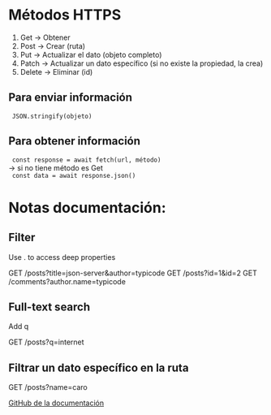 # Métodos HTTPS

1. Get -> Obtener
2. Post -> Crear (ruta)
3. Put -> Actualizar el dato (objeto completo)
4. Patch -> Actualizar un dato específico (si no existe la propiedad, la crea)
5. Delete -> Eliminar (id)

## Para enviar información

<code> JSON.stringify(objeto) </code>

## Para obtener información

<code> const response = await fetch(url, método) </code> <br> 
-> si no tiene método es Get <br>
<code> const data = await response.json() </code>

# Notas documentación: 

## Filter

Use . to access deep properties

GET /posts?title=json-server&author=typicode
GET /posts?id=1&id=2
GET /comments?author.name=typicode

## Full-text search

Add q

GET /posts?q=internet

## Filtrar un dato específico en la ruta

GET /posts?name=caro

<a href="https://github.com/typicode/json-server/tree/v0?tab=readme-ov-file#plural-routes">GitHub de la documentación</a>

